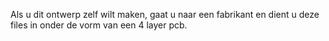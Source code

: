 Als u dit ontwerp zelf wilt maken, gaat u naar een fabrikant en dient u deze files in onder de vorm van een 4 layer pcb.
